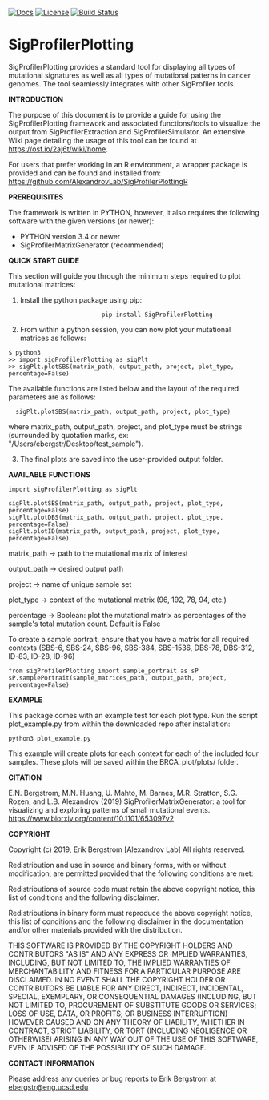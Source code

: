 [![Docs](https://img.shields.io/badge/docs-latest-blue.svg)](https://osf.io/2aj6t/wiki/home/) [![License](https://img.shields.io/badge/License-BSD\%202--Clause-orange.svg)](https://opensource.org/licenses/BSD-2-Clause) [![Build Status](https://travis-ci.com/AlexandrovLab/SigProfilerPlotting.svg?branch=master)](https://travis-ci.com/AlexandrovLab/SigProfilerPlotting)

# SigProfilerPlotting
SigProfilerPlotting provides a standard tool for displaying all types of mutational signatures as well as all types of mutational patterns in cancer genomes. The tool seamlessly integrates with other SigProfiler tools.

**INTRODUCTION**

The purpose of this document is to provide a guide for using the SigProfilerPlotting framework and associated functions/tools to visualize the output from SigProfilerExtraction and SigProfilerSimulator. An extensive Wiki page detailing the usage of this tool can be found at https://osf.io/2aj6t/wiki/home. 

For users that prefer working in an R environment, a wrapper package is provided and can be found and installed from: https://github.com/AlexandrovLab/SigProfilerPlottingR

**PREREQUISITES**

The framework is written in PYTHON, however, it also requires the following software with the given versions (or newer):

  * PYTHON          version 3.4 or newer
  * SigProfilerMatrixGenerator (recommended)

**QUICK START GUIDE**

This section will guide you through the minimum steps required to plot mutational matrices:
1. Install the python package using pip:
```
                          pip install SigProfilerPlotting
```

2. From within a python session, you can now plot your mutational matrices as follows:
 ```
$ python3
>> import sigProfilerPlotting as sigPlt 
>> sigPlt.plotSBS(matrix_path, output_path, project, plot_type, percentage=False)
 ```
 The available functions are listed below and the layout of the required parameters are as follows:
  
      sigPlt.plotSBS(matrix_path, output_path, project, plot_type)
      
where matrix_path, output_path, project, and plot_type must be strings (surrounded by quotation marks, ex: "/Users/ebergstr/Desktop/test_sample").   

 3. The final plots are saved into the user-provided output folder. 

**AVAILABLE FUNCTIONS**

```
import sigProfilerPlotting as sigPlt

sigPlt.plotSBS(matrix_path, output_path, project, plot_type, percentage=False)
sigPlt.plotDBS(matrix_path, output_path, project, plot_type, percentage=False)
sigPlt.plotID(matrix_path, output_path, project, plot_type, percentage=False)
```
matrix_path -> path to the mutational matrix of interest

output_path -> desired output path

project -> name of unique sample set

plot_type -> context of the mutational matrix (96, 192, 78, 94, etc.)

percentage -> Boolean: plot the mutational matrix as percentages of the sample's total mutation count. Default is False

To create a sample portrait, ensure that you have a matrix for all required contexts (SBS-6, SBS-24, SBS-96, SBS-384, SBS-1536, DBS-78, DBS-312, ID-83, ID-28, ID-96)

```
from sigProfilerPlotting import sample_portrait as sP
sP.samplePortrait(sample_matrices_path, output_path, project, percentage=False)
```
**EXAMPLE**

This package comes with an example test for each plot type. Run the script plot_example.py from within the downloaded repo after installation:
```
python3 plot_example.py
```
This example will create plots for each context for each of the included four samples. These plots will be saved within the BRCA_plot/plots/ folder.

**CITATION**

E.N. Bergstrom, M.N. Huang, U. Mahto, M. Barnes, M.R. Stratton, S.G. Rozen, and L.B. Alexandrov (2019) SigProfilerMatrixGenerator: a tool for visualizing and exploring patterns of small mutational events. https://www.biorxiv.org/content/10.1101/653097v2

**COPYRIGHT**

Copyright (c) 2019, Erik Bergstrom [Alexandrov Lab] All rights reserved.

Redistribution and use in source and binary forms, with or without modification, are permitted provided that the following conditions are met:

Redistributions of source code must retain the above copyright notice, this list of conditions and the following disclaimer.

Redistributions in binary form must reproduce the above copyright notice, this list of conditions and the following disclaimer in the documentation and/or other materials provided with the distribution.

THIS SOFTWARE IS PROVIDED BY THE COPYRIGHT HOLDERS AND CONTRIBUTORS "AS IS" AND ANY EXPRESS OR IMPLIED WARRANTIES, INCLUDING, BUT NOT LIMITED TO, THE IMPLIED WARRANTIES OF MERCHANTABILITY AND FITNESS FOR A PARTICULAR PURPOSE ARE DISCLAIMED. IN NO EVENT SHALL THE COPYRIGHT HOLDER OR CONTRIBUTORS BE LIABLE FOR ANY DIRECT, INDIRECT, INCIDENTAL, SPECIAL, EXEMPLARY, OR CONSEQUENTIAL DAMAGES (INCLUDING, BUT NOT LIMITED TO, PROCUREMENT OF SUBSTITUTE GOODS OR SERVICES; LOSS OF USE, DATA, OR PROFITS; OR BUSINESS INTERRUPTION) HOWEVER CAUSED AND ON ANY THEORY OF LIABILITY, WHETHER IN CONTRACT, STRICT LIABILITY, OR TORT (INCLUDING NEGLIGENCE OR OTHERWISE) ARISING IN ANY WAY OUT OF THE USE OF THIS SOFTWARE, EVEN IF ADVISED OF THE POSSIBILITY OF SUCH DAMAGE.

**CONTACT INFORMATION**

Please address any queries or bug reports to Erik Bergstrom at ebergstr@eng.ucsd.edu
